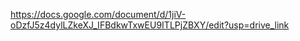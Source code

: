 https://docs.google.com/document/d/1jiV-oDzfJ5z4dylLZkeXJ_IFBdkwTxwEU9ITLPjZBXY/edit?usp=drive_link

